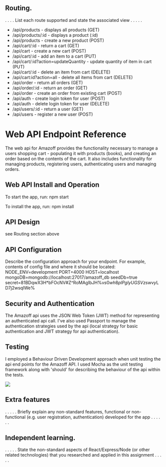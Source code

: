 ## Routing.
. . . . List each route supported and state the associated view . . . . .

+ /api/products - displays all products (GET)
+ /api/products/:id - displays a product (:id)
+ /api/products - create a new product (POST)
+ /api/cart/:id - return a cart (GET)
+ /api/cart - create a new cart (POST)
+ /api/cart/:id - add an item to a cart (PUT) 
+ /api/cart/:id?action=updateQuantity - update quantity of item in cart (PUT)
+ /api/cart/:id - delete an item from cart (DELETE)
+ /api/cart:id?action=all - delete all items from cart (DELETE)
+ /api/order - return all orders (GET)
+ /api/order/:id - return an order (GET)
+ /api/order - create an order from existing cart (POST)
+ /api/auth - create login token for user (POST)
+ /api/auth - delete login token for user (DELETE)
+ /api/users/:id - return a user (GET)
+ /api/users - register a new user (POST)

# Web API Endpoint Reference
The web api for Amazoff provides the functionality necessary to manage a users shopping cart - populating it with products (books), 
and creating an order based on the contents of the cart. It also includes functionality for managing products, registering users, 
authenticating users and managing orders. 

## Web API Install and Operation
To start the app, run: npm start

To install the app, run: npm install

## API Design
see Routing section above

## API Configuration
Describe the configuration approach for your endpoint. For example, contents of config file and where it should be located:
NODE_ENV=development
PORT=4000
HOST=localhost
mongoDB=mongodb://localhost:27017/amazoff_db
seedDb=true
secret=81BDqwX3H*bFOcNV#Z^RoMAgIbJH%$vs0wh8plPgIyUGSVzswvy$LD7j2wsqlWe%

## Security and Authentication
The Amazoff api uses the JSON Web Token (JWT) method for representing an authenticated api call. I've also used Passport
to manage the authentication strategies used by the api (local strategy for basic authentication and JWT strategy for 
api authentication).

## Testing
I employed a Behaviour Driven Development approach when unit testing the api end points for the Amazoff API. I used Mocha as the 
unit testing framework along with 'should' for describing the behaviour of the api within the tests.

![][image4]

## Extra features

. . . . . Briefly explain any non-standard features, functional or non-functional (e.g. user registration, authentication) developed for the app . . . . . .  

## Independent learning.

. . . . . State the non-standard aspects of React/Express/Node (or other related technologies) that you researched and applied in this assignment . . . . .  

[image4]: ./testing.png
